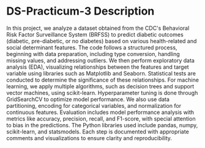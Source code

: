 # DS-Practicum-3 Description

In this project, we analyze a dataset obtained from the CDC's Behavioral Risk Factor Surveillance System (BRFSS) to predict diabetic outcomes (diabetic, pre-diabetic, or no diabetes) based on various health-related and social determinant features. The code follows a structured process, beginning with data preparation, including type conversion, handling missing values, and addressing outliers. We then perform exploratory data analysis (EDA), visualizing relationships between the features and target variable using libraries such as Matplotlib and Seaborn. Statistical tests are conducted to determine the significance of these relationships. For machine learning, we apply multiple algorithms, such as decision trees and support vector machines, using scikit-learn. Hyperparameter tuning is done through GridSearchCV to optimize model performance. We also use data partitioning, encoding for categorical variables, and normalization for continuous features. Evaluation includes model performance analysis with metrics like accuracy, precision, recall, and F1-score, with special attention to bias in the predictions. The Python libraries used include pandas, numpy, scikit-learn, and statsmodels. Each step is documented with appropriate comments and visualizations to ensure clarity and reproducibility.

